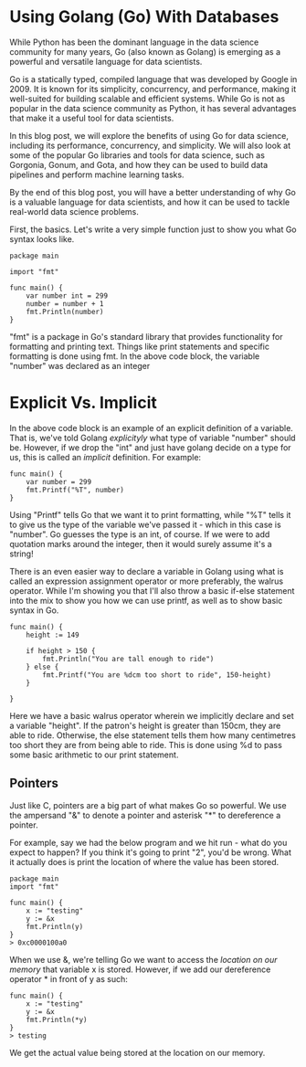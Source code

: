 # Using Golang (Go) With Databases
  While Python has been the dominant language in the data science community for many years, Go (also known as Golang) is emerging as a powerful and versatile language for data scientists.

Go is a statically typed, compiled language that was developed by Google in 2009. It is known for its simplicity, concurrency, and performance, making it well-suited for building scalable and efficient systems. While Go is not as popular in the data science community as Python, it has several advantages that make it a useful tool for data scientists.

In this blog post, we will explore the benefits of using Go for data science, including its performance, concurrency, and simplicity. We will also look at some of the popular Go libraries and tools for data science, such as Gorgonia, Gonum, and Gota, and how they can be used to build data pipelines and perform machine learning tasks.

By the end of this blog post, you will have a better understanding of why Go is a valuable language for data scientists, and how it can be used to tackle real-world data science problems.

First, the basics. Let's write a very simple function just to show you what Go syntax looks like.

```
package main

import "fmt"

func main() {
	var number int = 299
	number = number + 1
	fmt.Println(number)
}

```

"fmt" is a package in Go's standard library that provides functionality for formatting and printing text. Things like print statements and specific formatting is done using fmt. In the above code block, the variable "number" was declared as an integer 


# Explicit Vs. Implicit 
  
In the above code block is an example of an explicit definition of a variable. That is, we've told Golang _explicityly_ what type of variable "number" should be. However, if we drop the "int" and just have golang decide on a type for us, this is called an _implicit_ definition. For example:

```
func main() {
	var number = 299
	fmt.Printf("%T", number)
}
```

Using "Printf" tells Go that we want it to print formatting, while "%T" tells it to give us the type of the variable we've passed it - which in this case is "number". Go guesses the type is an int, of course. If we were to add quotation marks around the integer, then it would surely assume it's a string!

There is an even easier way to declare a variable in Golang using what is called an expression assignment operator or more preferably, the walrus operator. While I'm showing you that I'll also throw a basic if-else statement into the mix to show you how we can use printf, as well as to show basic syntax in Go.

```
func main() {
	height := 149
	
	if height > 150 {
		fmt.Println("You are tall enough to ride")
	} else {
		fmt.Printf("You are %dcm too short to ride", 150-height)
	}
	
}
```
Here we have a basic walrus operator wherein we implicitly declare and set a variable "height". If the patron's height is greater than 150cm, they are able to ride. Otherwise, the else statement tells them how many centimetres too short they are from being able to ride. This is done using %d to pass some basic arithmetic to our print statement. 


## Pointers

Just like C, pointers are a big part of what makes Go so powerful. We use the ampersand "&" to denote a pointer and asterisk "*" to dereference a pointer.

For example, say we had the below program and we hit run - what do you expect to happen? If you think it's going to print "2", you'd be wrong. What it actually does is print the location of where the value has been stored. 

```
package main
import "fmt"

func main() {
	x := "testing"
	y := &x
	fmt.Println(y)
}
> 0xc0000100a0
```

When we use &, we're telling Go we want to access the _location on our memory_ that variable x is stored. However, if we add our dereference operator * in front of y as such: 

```
func main() {
	x := "testing"
	y := &x
	fmt.Println(*y)
}
> testing
```

We get the actual value being stored at the location on our memory.
